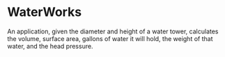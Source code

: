 # WaterWorks
An application, given the diameter and height of a water tower, calculates the volume, surface area, gallons of water it will hold, the weight of that water, and the head pressure.
